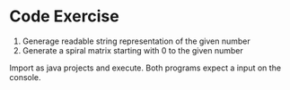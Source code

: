 # Code Exercise

1. Generage readable string representation of the given number
2. Generate a spiral matrix starting with 0 to the given number

Import as java projects and execute.
Both programs expect a input on the console.